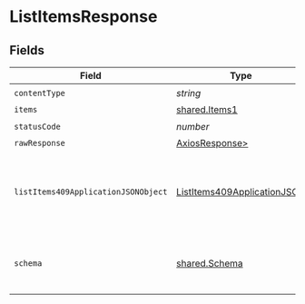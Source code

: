 # ListItemsResponse


## Fields

| Field                                                                                 | Type                                                                                  | Required                                                                              | Description                                                                           |
| ------------------------------------------------------------------------------------- | ------------------------------------------------------------------------------------- | ------------------------------------------------------------------------------------- | ------------------------------------------------------------------------------------- |
| `contentType`                                                                         | *string*                                                                              | :heavy_check_mark:                                                                    | N/A                                                                                   |
| `items`                                                                               | [shared.Items1](../../models/shared/items1.md)                                        | :heavy_minus_sign:                                                                    | Success                                                                               |
| `statusCode`                                                                          | *number*                                                                              | :heavy_check_mark:                                                                    | N/A                                                                                   |
| `rawResponse`                                                                         | [AxiosResponse>](https://axios-http.com/docs/res_schema)                              | :heavy_minus_sign:                                                                    | N/A                                                                                   |
| `listItems409ApplicationJSONObject`                                                   | [ListItems409ApplicationJSON](../../models/operations/listitems409applicationjson.md) | :heavy_minus_sign:                                                                    | The data type's dataset has not been requested or is still syncing.                   |
| `schema`                                                                              | [shared.Schema](../../models/shared/schema.md)                                        | :heavy_minus_sign:                                                                    | Your `query` parameter was not correctly formed                                       |